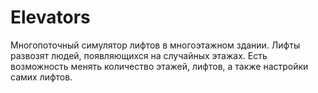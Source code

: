# Elevators

Многопоточный симулятор лифтов в многоэтажном здании. Лифты развозят людей, появляющихся на случайных этажах. Есть возможность менять количество этажей, лифтов, а также настройки самих лифтов. 

